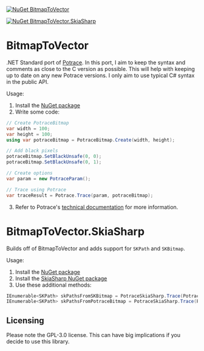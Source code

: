 [![NuGet BitmapToVector](https://img.shields.io/nuget/v/BitmapToVector?label=BitmapToVector)](https://www.nuget.org/packages/BitmapToVector)

[![NuGet BitmapToVector.SkiaSharp](https://img.shields.io/nuget/v/BitmapToVector.SkiaSharp?label=BitmapToVector.SkiaSharp)](https://www.nuget.org/packages/BitmapToVector.SkiaSharp)

# BitmapToVector
.NET Standard port of [Potrace](http://potrace.sourceforge.net/). In this port, I aim to keep the syntax and comments as close to the C version as possible. This will help with keeping up to date on any new Potrace versions. I only aim to use typical C# syntax in the public API.

Usage:

1. Install the [NuGet package](https://www.nuget.org/packages/BitmapToVector/)
2. Write some code:
```cs
// Create PotraceBitmap
var width = 100;
var height = 100;
using var potraceBitmap = PotraceBitmap.Create(width, height);

// Add black pixels
potraceBitmap.SetBlackUnsafe(0, 0);
potraceBitmap.SetBlackUnsafe(0, 1);

// Create options
var param = new PotraceParam();

// Trace using Potrace
var traceResult = Potrace.Trace(param, potraceBitmap);
```

3. Refer to Potrace's [technical documentation](http://potrace.sourceforge.net/potracelib.pdf) for more information.

# BitmapToVector.SkiaSharp
Builds off of BitmapToVector and adds support for `SKPath` and `SKBitmap`.

Usage:

1. Install the [NuGet package](https://www.nuget.org/packages/BitmapToVector.SkiaSharp/)
2. Install the [SkiaSharp NuGet package](https://www.nuget.org/packages/SkiaSharp/)
3. Use these additional methods:

```cs
IEnumerable<SKPath> skPathsFromSKBitmap = PotraceSkiaSharp.Trace(PotraceParam, SKBitmap);
IEnumerable<SKPath> skPathsFromPotraceBitmap = PotraceSkiaSharp.Trace(PotraceParam, PotraceBitmap);
```

## Licensing
Please note the GPL-3.0 license. This can have big implications if you decide to use this library.
